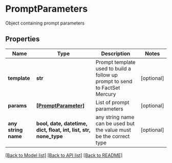 # PromptParameters

Object containing prompt parameters

## Properties
Name | Type | Description | Notes
------------ | ------------- | ------------- | -------------
**template** | **str** | Prompt template used to build a follow up prompt to send to FactSet Mercury | [optional] 
**params** | [**[PromptParameter]**](PromptParameter.md) | List of prompt parameters | [optional] 
**any string name** | **bool, date, datetime, dict, float, int, list, str, none_type** | any string name can be used but the value must be the correct type | [optional]

[[Back to Model list]](../README.md#documentation-for-models) [[Back to API list]](../README.md#documentation-for-api-endpoints) [[Back to README]](../README.md)


